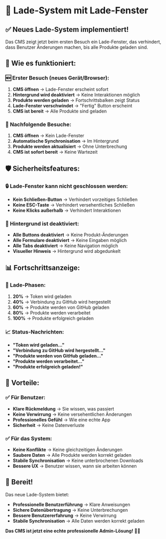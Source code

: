 # 🔄 Lade-System mit Lade-Fenster

## ✅ Neues Lade-System implementiert!

Das CMS zeigt jetzt beim ersten Besuch ein Lade-Fenster, das verhindert, dass Benutzer Änderungen machen, bis alle Produkte geladen sind.

## 🚀 Wie es funktioniert:

### 🆕 Erster Besuch (neues Gerät/Browser):
1. **CMS öffnen** → Lade-Fenster erscheint sofort
2. **Hintergrund wird deaktiviert** → Keine Interaktionen möglich
3. **Produkte werden geladen** → Fortschrittsbalken zeigt Status
4. **Lade-Fenster verschwindet** → "Fertig" Button erscheint
5. **CMS ist bereit** → Alle Produkte sind geladen

### 🔄 Nachfolgende Besuche:
1. **CMS öffnen** → Kein Lade-Fenster
2. **Automatische Synchronisation** → Im Hintergrund
3. **Produkte werden aktualisiert** → Ohne Unterbrechung
4. **CMS ist sofort bereit** → Keine Wartezeit

## 🛡️ Sicherheitsfeatures:

### 🔒 Lade-Fenster kann nicht geschlossen werden:
- **Kein Schließen-Button** → Verhindert vorzeitiges Schließen
- **Keine ESC-Taste** → Verhindert versehentliches Schließen
- **Keine Klicks außerhalb** → Verhindert Interaktionen

### 🚫 Hintergrund ist deaktiviert:
- **Alle Buttons deaktiviert** → Keine Produkt-Änderungen
- **Alle Formulare deaktiviert** → Keine Eingaben möglich
- **Alle Tabs deaktiviert** → Keine Navigation möglich
- **Visueller Hinweis** → Hintergrund wird abgedunkelt

## 📊 Fortschrittsanzeige:

### 🔄 Lade-Phasen:
1. **20%** → Token wird geladen
2. **40%** → Verbindung zu GitHub wird hergestellt
3. **60%** → Produkte werden von GitHub geladen
4. **80%** → Produkte werden verarbeitet
5. **100%** → Produkte erfolgreich geladen

### 📈 Status-Nachrichten:
- **"Token wird geladen..."**
- **"Verbindung zu GitHub wird hergestellt..."**
- **"Produkte werden von GitHub geladen..."**
- **"Produkte werden verarbeitet..."**
- **"Produkte erfolgreich geladen!"**

## 🎯 Vorteile:

### ✅ Für Benutzer:
- **Klare Rückmeldung** → Sie wissen, was passiert
- **Keine Verwirrung** → Keine versehentlichen Änderungen
- **Professionelles Gefühl** → Wie eine echte App
- **Sicherheit** → Keine Datenverluste

### ✅ Für das System:
- **Keine Konflikte** → Keine gleichzeitigen Änderungen
- **Saubere Daten** → Alle Produkte werden korrekt geladen
- **Stabile Synchronisation** → Keine unterbrochenen Downloads
- **Bessere UX** → Benutzer wissen, wann sie arbeiten können

## 🚀 Bereit!

Das neue Lade-System bietet:
- **Professionelle Benutzerführung** → Klare Anweisungen
- **Sichere Datenübertragung** → Keine Unterbrechungen
- **Bessere Benutzererfahrung** → Keine Verwirrung
- **Stabile Synchronisation** → Alle Daten werden korrekt geladen

**Das CMS ist jetzt eine echte professionelle Admin-Lösung!** 🔄✨ 